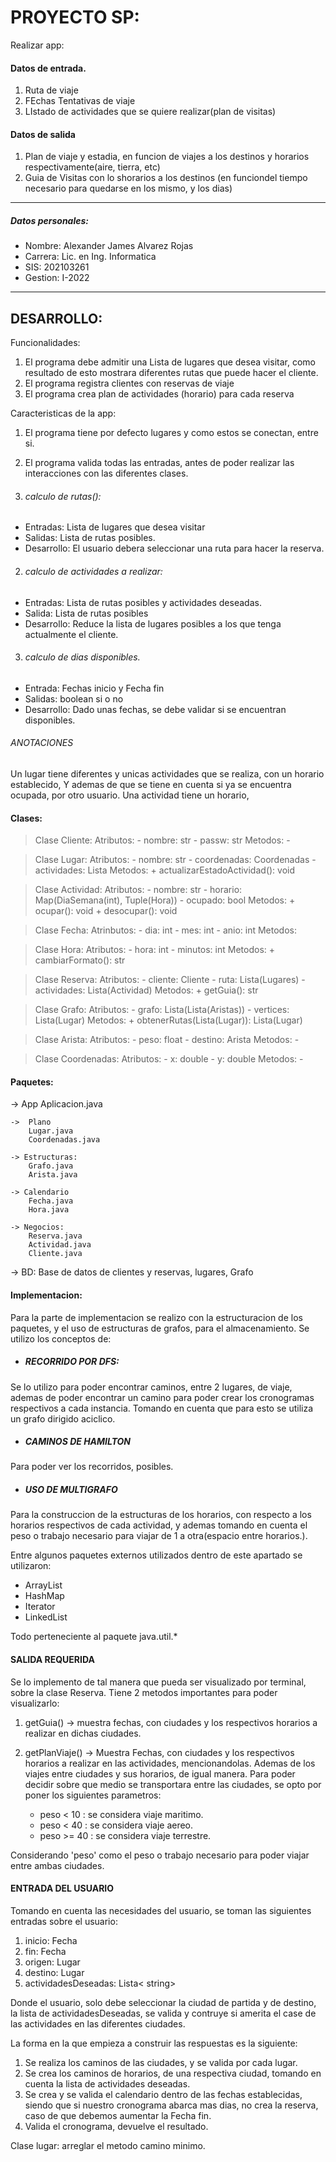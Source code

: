 # PROYECTO SP:
Realizar app: 
#### Datos de entrada.
1. Ruta de viaje
2. FEchas Tentativas de viaje 
3. LIstado de actividades que se quiere realizar(plan de visitas)

#### Datos de salida
1. Plan de viaje y estadia, en funcion de viajes a los destinos y horarios respectivamente(aire, tierra, etc)
2. Guia de Visitas con lo shorarios a los destinos (en funciondel tiempo necesario para quedarse en los mismo, y los dias)

_____________
##### Datos personales:
- Nombre: Alexander James Alvarez Rojas
- Carrera: Lic. en Ing. Informatica
- SIS: 202103261
- Gestion: I-2022
____________
## DESARROLLO:
Funcionalidades: 
1. El programa debe admitir una Lista de lugares que desea visitar, como resultado de esto mostrara diferentes rutas que puede hacer el cliente.
2. El programa registra clientes con reservas de viaje
3. El programa crea plan de actividades (horario) para cada reserva


Caracteristicas de la app:
1. El programa tiene por defecto lugares y como estos se conectan, entre si.
2. El programa valida todas las entradas, antes de poder realizar las interacciones con las diferentes clases.

1. ###### calculo de rutas():
- Entradas: Lista de lugares que desea visitar
- Salidas: Lista de rutas posibles.
- Desarrollo: El usuario debera seleccionar una ruta para hacer la reserva.
2. ###### calculo de actividades a realizar: 
- Entradas: Lista de rutas posibles y actividades deseadas.
- Salida: Lista de rutas posibles
- Desarrollo: Reduce la lista de lugares posibles a los que tenga actualmente el cliente.
3. ###### calculo de dias disponibles.
- Entrada: Fechas inicio y Fecha fin
- Salidas: boolean si o no 
- Desarrollo: Dado unas fechas, se debe validar si se encuentran disponibles.
###### ANOTACIONES
Un lugar tiene diferentes y unicas actividades que se realiza, con un horario establecido, Y ademas de que se tiene en cuenta si ya se encuentra ocupada, por otro usuario.
Una actividad tiene un horario, 



#### Clases:
> Clase Cliente:
    Atributos: 
        - nombre: str
        - passw: str
    Metodos: -


> Clase Lugar: 
    Atributos: 
        - nombre: str
        - coordenadas: Coordenadas
        - actividades: Lista
    Metodos: 
        + actualizarEstadoActividad(): void


> Clase Actividad:
    Atributos: 
        - nombre: str
        - horario: Map(DiaSemana(int), Tuple(Hora))
        - ocupado: bool
    Metodos:
        + ocupar(): void
        + desocupar(): void

> Clase Fecha:
    Atrinbutos: 
        - dia: int 
        - mes: int 
        - anio: int 
    Metodos:
        

> Clase Hora:
    Atributos: 
        - hora: int
        - minutos: int
    Metodos:
        + cambiarFormato(): str

> Clase Reserva:
    Atributos: 
        - cliente: Cliente
        - ruta: Lista(Lugares)
        - actividades: Lista(Actividad)
    Metodos:
        + getGuia(): str

> Clase Grafo: 
    Atributos: 
        - grafo: Lista(Lista(Aristas))
        - vertices: Lista(Lugar)
    Metodos:
        + obtenerRutas(Lista(Lugar)): Lista(Lugar)

> Clase Arista:
    Atributos: 
        - peso: float
        - destino: Arista
    Metodos: - 

> Clase Coordenadas:
    Atributos: 
        - x: double
        - y: double
    Metodos: -

#### Paquetes:

-> App
    Aplicacion.java

    ->  Plano
        Lugar.java
        Coordenadas.java

    -> Estructuras:
        Grafo.java
        Arista.java
    
    -> Calendario
        Fecha.java
        Hora.java
    
    -> Negocios:
        Reserva.java
        Actividad.java
        Cliente.java
    
-> BD:
        Base de datos de clientes y reservas, lugares, Grafo

#### Implementacion:
Para la parte de implementacion se realizo con la estructuracion de los paquetes, y el uso de estructuras de grafos, para el almacenamiento.
Se utilizo los conceptos de: 
- ##### RECORRIDO POR DFS: 
Se lo utilizo para poder encontrar caminos, entre 2 lugares, de viaje, ademas de poder encontrar un camino para poder crear los cronogramas respectivos a cada instancia. Tomando en cuenta que para esto se utiliza un grafo dirigido aciclico. 
- ##### CAMINOS DE HAMILTON
Para poder ver los recorridos, posibles. 
- ##### USO DE MULTIGRAFO
Para la construccion de la estructuras de los horarios, con respecto a los horarios respectivos de cada actividad, y ademas tomando en cuenta el peso o trabajo necesario para viajar de 1 a otra(espacio entre horarios.).

Entre algunos paquetes externos utilizados dentro de este apartado se utilizaron:
- ArrayList
- HashMap
- Iterator
- LinkedList

Todo perteneciente al paquete java.util.*

#### SALIDA REQUERIDA
Se lo implemento de tal manera que pueda ser visualizado por terminal, sobre la clase Reserva.
Tiene 2 metodos importantes para poder visualizarlo: 
1. getGuia() -> muestra fechas, con ciudades y los respectivos horarios a realizar en dichas ciudades.

2. getPlanViaje() -> Muestra Fechas, con ciudades y los respectivos horarios a realizar en las actividades, mencionandolas. Ademas de los viajes entre ciudades y sus horarios, de igual manera. Para poder decidir sobre que medio se transportara entre las ciudades, se opto por poner los siguientes parametros:

    - peso < 10 : se considera viaje maritimo.
    - peso < 40 : se considera viaje aereo.
    - peso >= 40 : se considera viaje terrestre.

Considerando 'peso' como el peso o trabajo necesario para poder viajar entre ambas ciudades.

#### ENTRADA DEL USUARIO
Tomando en cuenta las necesidades del usuario, se toman las siguientes entradas sobre el usuario: 
1. inicio: Fecha
2. fin: Fecha
3. origen: Lugar
4. destino: Lugar
5. actividadesDeseadas: Lista< string> 

Donde el usuario, solo debe seleccionar la ciudad de partida y de destino, la lista de actividadesDeseadas, se valida y contruye si amerita el case de las actividades en las diferentes ciudades.

La forma en la que empieza a construir las respuestas es la siguiente: 
1. Se realiza los caminos de las ciudades, y se valida por cada lugar.
2. Se crea los caminos de horarios, de una respectiva ciudad, tomando en cuenta la lista de actividades deseadas.
3. Se crea y se valida el calendario dentro de las fechas establecidas, siendo que si nuestro cronograma abarca mas dias, no crea la reserva, caso de que debemos aumentar la Fecha fin.
4. Valida el cronograma, devuelve el resultado.



Clase lugar: arreglar el metodo camino minimo.